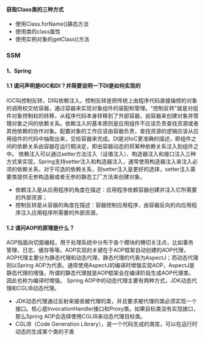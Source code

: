 #### 获取Class类的三种方式
- 使用Class.forName()静态方法
- 使用类的class属性
- 使用实例对象的getClass()方法
### SSM
#### 1、Spring
#### 1.1 请问声明是IOC和DI？并简要说明一下DI是如何实现的
IOC叫控制反转，DI叫依赖注入。控制反转是把传统上由程序代码直接操控的对象的调用权交给容器，通过容器来实现对象组件的装配和管理。"控制反转"就是对组件对象控制权的转移，从程序代码本身转移到了外部容器，由容器来创建对象并管理对象之间的依赖关系。依赖注入的基本原则是应用组件不应该负责查找资源或者其他依赖的协作对象。配置对象的工作应该由容器负责，查找资源的逻辑应该从应用组件的代码中抽取出来，交给容器来完成。DI是对IoC更准确的描述，即组件之间的依赖关系由容器在运行期决定，即由容器动态的将某种依赖关系注入到组件之中。
依赖注入可以通过setter方法注入（设值注入）、构造器注入和接口注入三种方式来实现，Spring支持setter注入和构造器注入，通常使用构造器注入来注入必须的依赖关系，对于可选的依赖关系，则setter注入是更好的选择，setter注入需要类提供无参构造器或者无参的静态工厂方法来创建对象。
- 依赖注入是从应用程序的角度在描述：应用程序依赖容器创建并注入它所需要的外部资源；
- 控制反转是从容器的角度在描述：容器控制应用程序，由容器反向的向应用程序注入应用程序所需要的外部资源。
#### 1.2 请问AOP的原理是什么？
AOP指面向切面编程，用于处理系统中分布于各个模块的横切关注点，比如事务管理、日志、缓存等等。AOP实现的关键在于AOP框架自动创建的AOP代理，AOP代理主要分为静态代理和动态代理，静态代理的代表为AspectJ；而动态代理则以Spring AOP为代表。通常使用AspectJ的编译时增强实现AOP，AspectJ是静态代理的增强，所谓的静态代理就是AOP框架会在编译阶段生成AOP代理类，因此也称为编译时增强。
Spring AOP中的动态代理主要有两种方式，JDK动态代理和CGLIB动态代理。
- JDK动态代理通过反射来接收被代理的类，并且要求被代理的类必须实现一个接口。核心是InvocationHandler接口和Proxy类。如果目标类没有实现接口，那么Spring AOP会选择使用CGLIB来动态代理目标类。
- CGLIB（Code Generation Library），是一个代码生成的类库，可以在运行时动态的生成某个类的子类



